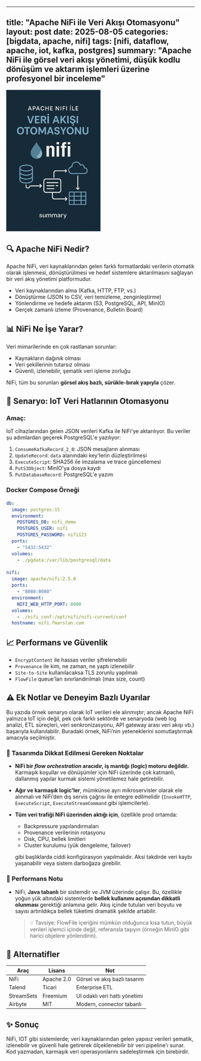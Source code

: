 ---

title: "Apache NiFi ile Veri Akışı Otomasyonu"
layout: post
date: 2025-08-05
categories: \[bigdata, apache, nifi]
tags: \[nifi, dataflow, apache, iot, kafka, postgres]
summary: "Apache NiFi ile görsel veri akışı yönetimi, düşük kodlu dönüşüm ve aktarım işlemleri üzerine profesyonel bir inceleme"
--------------------------------------------------------------------------------------------------------------------------------

<img src="/assets/img/596f2bf2-a150-4f92-9693-e34f771adcd9.png" alt="cover" style="max-width: 50%; max-height:20%">

## 🔍 Apache NiFi Nedir?

Apache NiFi, veri kaynaklarından gelen farklı formatlardaki verilerin otomatik olarak işlenmesi, dönüştürülmesi ve hedef sistemlere aktarılmasını sağlayan bir veri akış yönetimi platformudur.

* Veri kaynaklarından alma (Kafka, HTTP, FTP, vs.)
* Dönüştürme (JSON to CSV, veri temizleme, zenginleştirme)
* Yönlendirme ve hedefe aktarım (S3, PostgreSQL, API, MinIO)
* Gerçek zamanlı izleme (Provenance, Bulletin Board)

## 📊 NiFi Ne İşe Yarar?

Veri mimarilerinde en çok rastlanan sorunlar:

* Kaynakların dağınık olması
* Veri şekillerinin tutarsız olması
* Güvenli, izlenebilir, şematik veri işleme zorluğu

NiFi, tüm bu sorunları **görsel akış bazlı, sürükle-bırak yapıyla** çözer.

## 🚀 Senaryo: IoT Veri Hatlarının Otomasyonu

### Amaç:

IoT cihazlarından gelen JSON verileri Kafka ile NiFi'ye aktarılıyor. Bu veriler şu adımlardan geçerek PostgreSQL'e yazılıyor:

1. `ConsumeKafkaRecord_2_0`: JSON mesajların alınması
2. `UpdateRecord`: `data` alanındaki key'lerin düzleştirilmesi
3. `ExecuteScript`: SHA256 ile imzalama ve trace güncellemesi
4. `PutS3Object`: MinIO'ya dosya kaydı
5. `PutDatabaseRecord`: PostgreSQL'e yazım

### Docker Compose Örneği

```yaml
db:
  image: postgres:15
  environment:
    POSTGRES_DB: nifi_demo
    POSTGRES_USER: nifi
    POSTGRES_PASSWORD: nifi123
  ports:
    - "5432:5432"
  volumes:
    - ./pgdata:/var/lib/postgresql/data

nifi:
  image: apache/nifi:2.5.0
  ports:
    - "8080:8080"
  environment:
    NIFI_WEB_HTTP_PORT: 8080
  volumes:
    - ./nifi_conf:/opt/nifi/nifi-current/conf
  hostname: nifi.fmarslan.com
```
## 📈 Performans ve Güvenlik

* `EncryptContent` ile hassas veriler şifrelenebilir
* `Provenance` ile kim, ne zaman, ne yaptı izlenebilir
* `Site-to-Site` kullanılacaksa TLS zorunlu yapılmalı
* `FlowFile` queue'ları sınırlandırılmalı (max size, count)


## ⚠️ Ek Notlar ve Deneyim Bazlı Uyarılar

Bu yazıda örnek senaryo olarak IoT verileri ele alınmıştır; ancak Apache NiFi yalnızca IoT için değil, pek çok farklı sektörde ve senaryoda (web log analizi, ETL süreçleri, veri senkronizasyonu, API gateway arası veri akışı vb.) başarıyla kullanılabilir. Buradaki örnek, NiFi’nin yeteneklerini somutlaştırmak amacıyla seçilmiştir.

### 🧠 Tasarımda Dikkat Edilmesi Gereken Noktalar

* **NiFi bir *flow orchestration* aracıdır, iş mantığı (logic) motoru değildir.** Karmaşık koşullar ve dönüşümler için NiFi üzerinde çok katmanlı, dallanmış yapılar kurmak sistemi yönetilemez hale getirebilir.

* **Ağır ve karmaşık logic'ler**, mümkünse ayrı mikroservisler olarak ele alınmalı ve NiFi’den dış servis çağrısı ile entegre edilmelidir (`InvokeHTTP`, `ExecuteScript`, `ExecuteStreamCommand` gibi işlemcilerle).

* **Tüm veri trafiği NiFi üzerinden aktığı için**, özellikle prod ortamda:

  * Backpressure yapılandırmaları
  * Provenance verilerinin rotasyonu
  * Disk, CPU, bellek limitleri
  * Cluster kurulumu (yük dengeleme, failover)

  gibi başlıklarda ciddi konfigürasyon yapılmalıdır. Aksi takdirde veri kaybı yaşanabilir veya sistem darboğaza girebilir.

### 🧪 Performans Notu

* NiFi, **Java tabanlı** bir sistemdir ve JVM üzerinde çalışır. Bu, özellikle yoğun yük altındaki sistemlerde **bellek kullanımı açısından dikkatli olunması** gerektiği anlamına gelir. Akış içinde tutulan veri boyutu ve sayısı artırıldıkça bellek tüketimi dramatik şekilde artabilir.

  > 💡 Tavsiye: FlowFile içeriğini mümkün olduğunca kısa tutun, büyük verileri işlemci içinde değil, referansla taşıyın (örneğin MinIO gibi harici objelere yönlendirin).

## 🤖 Alternatifler

| Araç       | Lisans     | Not                           |
| ---------- | ---------- | ----------------------------- |
| NiFi       | Apache 2.0 | Görsel ve akış bazlı tasarım  |
| Talend     | Ticari     | Enterprise ETL                |
| StreamSets | Freemium   | UI odaklı veri hattı yönetimi |
| Airbyte    | MIT        | Modern, connector tabanlı     |


## ✨ Sonuç

NiFi, IOT gibi sistemlerde; veri kaynaklarından gelen yapısız verileri şematik, izlenebilir ve güvenli hale getirerek ölçeklenebilir bir veri pipeline'ı sunar. Kod yazmadan, karmaşık veri operasyonlarını sadeleştirmek için birebirdir.
